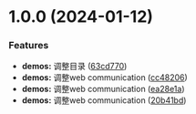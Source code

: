 # 1.0.0 (2024-01-12)


### Features

* **demos:** 调整目录 ([63cd770](https://github.com/zhaoky/demos/commit/63cd77044b1cf6e5c30ac9057d5b16b92e68f356))
* **demos:** 调整web communication ([cc48206](https://github.com/zhaoky/demos/commit/cc482060261a246ede92a576903f3077d11b9f43))
* **demos:** 调整web communication ([ea28e1a](https://github.com/zhaoky/demos/commit/ea28e1ab55389fd9fa4360f364979b2f307b1be8))
* **demos:** 调整web communication ([20b41bd](https://github.com/zhaoky/demos/commit/20b41bd4366e0c6c5b8d17f3a70ca91258d462ee))



